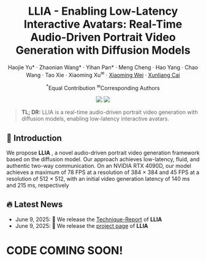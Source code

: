 <div align="center">
<h1>LLIA - Enabling Low-Latency Interactive Avatars: Real-Time Audio-Driven Portrait Video Generation with Diffusion Models</h1>


Haojie Yu* · Zhaonian Wang* · Yihan Pan* · Meng Cheng · Hao Yang · Chao Wang · Tao Xie · Xiaoming Xu<sup>&#9993;</sup> · [Xiaoming Wei](https://scholar.google.com/citations?user=JXV5yrZxj5MC&hl=zh-CN) · [Xunliang Cai](https://openreview.net/profile?id=~Xunliang_Cai1) 

<sup>*</sup>Equal Contribution
<sup>&#9993;</sup>Corresponding Authors


<a href='https://meigen-ai.github.io/llia/'><img src='https://img.shields.io/badge/Project-Page-green'></a>
<a href='https://arxiv.org/abs/2506.05806'><img src='https://img.shields.io/badge/Technique-Report-red'></a>
</div>

> **TL; DR:**  LLIA is a real-time audio-driven portrait video generation with diffusion models, enabling low-latency interactive avatars.

<!-- <p align="center">
  <img src="assets/pipe.png">
</p> -->

<!-- ## Video Demos -->



## 🔆 Introduction

We propose **LLIA** , a novel audio-driven portrait video generation framework based on the diffusion model. Our approach achieves low-latency, fluid, and authentic two-way communication. On an NVIDIA RTX 4090D, our model achieves a maximum of 78 FPS at a resolution of 384 × 384 and 45 FPS at a resolution of 512 × 512, with an initial video generation latency of 140 ms and 215 ms, respectively


## 🔥 Latest News

* June 9, 2025: 👋 We release the [Technique-Report](https://arxiv.org/abs/2506.05806) of **LLIA** 
* June 9, 2025: 👋 We release the [project page](https://meigen-ai.github.io/llia/) of **LLIA** 


# CODE COMING SOON!
<!-- ## 📑 Todo List

- [x] Release the technical report
- [ ] Inference
- [ ] Checkpoints -->
